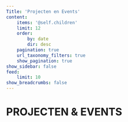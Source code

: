 ```yaml
---
Title: 'Projecten en Events'
content:
    items: '@self.children'
    limit: 12
    order:
        by: date
        dir: desc
    pagination: true
    url_taxonomy_filters: true
    show_pagination: true
show_sidebar: false
feed:
    limit: 10
show_breadcrumbs: false
---
```

# PROJECTEN & EVENTS
